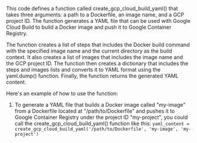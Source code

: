 This code defines a function called create_gcp_cloud_build_yaml() that takes three arguments: a path to a Dockerfile, an image name, and a GCP project ID. The function generates a YAML file that can be used with Google Cloud Build to build a Docker image and push it to Google Container Registry.

The function creates a list of steps that includes the Docker build command with the specified image name and the current directory as the build context. It also creates a list of images that includes the image name and the GCP project ID. The function then creates a dictionary that includes the steps and images lists and converts it to YAML format using the yaml.dump() function. Finally, the function returns the generated YAML content.

Here's an example of how to use the function:

1. To generate a YAML file that builds a Docker image called "my-image" from a Dockerfile located at "/path/to/Dockerfile" and pushes it to Google Container Registry under the project ID "my-project", you could call the create_gcp_cloud_build_yaml() function like this:
`yaml_content = create_gcp_cloud_build_yaml('/path/to/Dockerfile', 'my-image', 'my-project')`